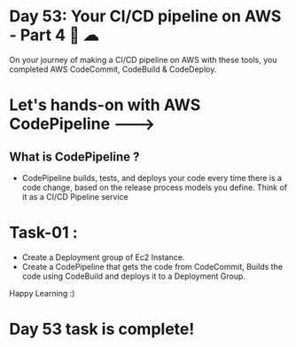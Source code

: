 # Day 53: Your CI/CD pipeline on AWS - Part 4 🚀 ☁

On your journey of making a CI/CD pipeline on AWS with these tools, you completed AWS CodeCommit, CodeBuild & CodeDeploy.

# Let's hands-on with AWS CodePipeline --->

## What is CodePipeline ? 
- CodePipeline builds, tests, and deploys your code every time there is a code change, based on the release process models you define.
Think of it as a CI/CD Pipeline service

# Task-01 :
- Create a Deployment group of Ec2 Instance.
- Create a CodePipeline that gets the code from CodeCommit, Builds the code using CodeBuild and deploys it to a Deployment Group.

Happy Learning :)

# Day 53 task is complete!



